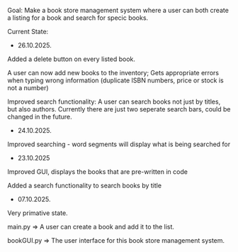 Goal: Make a book store management system where a user can both create a listing for a book and search for specic books.

Current State:

- 26.10.2025.

Added a delete button on every listed book.

A user can now add new books to the inventory; Gets appropriate errors when typing wrong information (duplicate ISBN numbers, price or stock is not a number)

Improved search functionality: A user can search books not just by titles, but also authors. Currently there are just two seperate search bars, could be changed in the future.

- 24.10.2025.

Improved searching - word segments will display what is being searched for

- 23.10.2025

Improved GUI, displays the books that are pre-written in code

Added a search functionality to search books by title

- 07.10.2025. 

Very primative state. 

main.py => A user can create a book and add it to the list.

bookGUI.py => The user interface for this book store management system.
